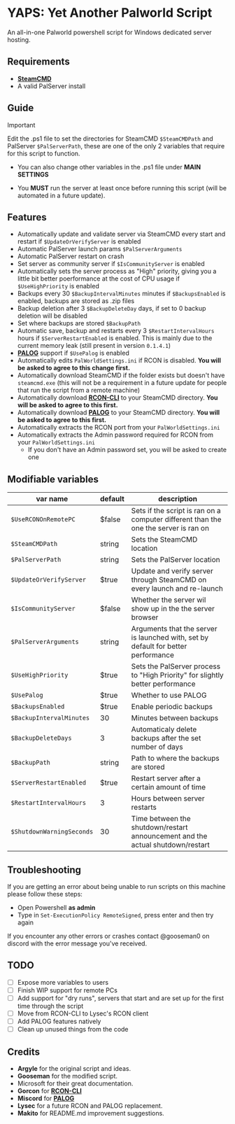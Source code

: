 # YAPS: Yet Another Palworld Script
An all-in-one Palworld powershell script for Windows dedicated server hosting.

## Requirements

- **[SteamCMD](https://developer.valvesoftware.com/wiki/SteamCMD#Downloading_SteamCMD)**
- A valid PalServer install

## Guide

> [!IMPORTANT]
> Edit the .ps1 file to set the directories for SteamCMD ```$SteamCMDPath``` and PalServer ```$PalServerPath```, these are one of the only 2 variables that require for this script to function.

- You can also change other variables in the .ps1 file under **MAIN SETTINGS**
 * You **MUST** run the server at least once before running this script (will be automated in a future update).

## Features

- Automatically update and validate server via SteamCMD every start and restart if ```$UpdateOrVerifyServer``` is enabled
- Automatic PalServer launch params ```$PalServerArguments``` 
- Automatic PalServer restart on crash
- Set server as community server if ```$IsCommunityServer``` is enabled
- Automatically sets the server process as "High" priority, giving you a little bit better poerformance at the cost of CPU usage if ```$UseHighPriority``` is enabled
- Backups every 30 ```$BackupIntervalMinutes``` minutes if ```$BackupsEnabled``` is enabled, backups are stored as .zip files
- Backup deletion after 3 ```$BackupDeleteDay``` days, if set to 0 backup deletion will be disabled
- Set where backups are stored ```$BackupPath```
- Automatic save, backup and restarts every 3 ```$RestartIntervalHours``` hours if ```$ServerRestartEnabled``` is enabled. This is mainly due to the current memory leak (still present in version ```0.1.4.1```)
- **[PALOG](https://github.com/miscord-dev/palog)** support if ```$UsePalog``` is enabled
- Automatically edits ```PalWorldSettings.ini``` if RCON is disabled. **You will be asked to agree to this change first.**
- Automatically download SteamCMD if the folder exists but doesn't have ```steamcmd.exe``` (this will not be a requirement in a future update for people that run the script from a remote machine)
- Automatically download **[RCON-CLI](https://github.com/gorcon/rcon-cli)** to your SteamCMD directory. **You will be asked to agree to this first.**
- Automatically download **[PALOG](https://github.com/miscord-dev/palog)** to your SteamCMD directory. **You will be asked to agree to this first.**
- Automatically extracts the RCON port from your ```PalWorldSettings.ini```
- Automatically extracts the Admin password required for RCON from your ```PalWorldSettings.ini```
    - If you don't have an Admin password set, you will be asked to create one

## Modifiable variables

|var name|default|description|
|----|---------|---------|
|```$UseRCONOnRemotePC```|\$false|Sets if the script is ran on a computer different than the one the server is ran on|
|```$SteamCMDPath```|string|Sets the SteamCMD location|
|```$PalServerPath```|string|Sets the PalServer location|
|```$UpdateOrVerifyServer```|\$true|Update and verify server through SteamCMD on every launch and re-launch|
|```$IsCommunityServer```|$false|Whether the server wil show up in the the server browser|
|```$PalServerArguments```|string|Arguments that the server is launched with, set by default for better performance|
|```$UseHighPriority```|$true|Sets the PalServer process to "High Priority" for slightly better performance|
|```$UsePalog```|$true|Whether to use PALOG|
|```$BackupsEnabled```|$true|Enable periodic backups|
|```$BackupIntervalMinutes```|30|Minutes between backups|
|```$BackupDeleteDays```|3|Automaticaly delete backups after the set number of days|
|```$BackupPath```|string|Path to where the backups are stored|
|```$ServerRestartEnabled```|$true|Restart server after a certain amount of time|
|```$RestartIntervalHours```|3|Hours between server restarts|
|```$ShutdownWarningSeconds```|30|Time between the shutdown/restart announcement and the actual shutdown/restart|

## Troubleshooting

If you are getting an error about being unable to run scripts on this machine please follow these steps:

- Open Powershell **as admin**  
- Type in ``` Set-ExecutionPolicy RemoteSigned ```, press enter and then try again

If you encounter any other errors or crashes contact @gooseman0 on discord with the error message you've received.

## TODO
- [ ] Expose more variables to users
- [ ] Finish WIP support for remote PCs
- [ ] Add support for "dry runs", servers that start and are set up for the first time through the script
- [ ] Move from RCON-CLI to Lysec's RCON client
- [ ] Add PALOG features natively
- [ ] Clean up unused things from the code

## Credits

- **Argyle** for the original script and ideas.
- **Gooseman** for the modified script.
- Microsoft for their great documentation.
- **Gorcon** for **[RCON-CLI](https://github.com/gorcon/rcon-cli)**
- **Miscord** for **[PALOG](https://github.com/miscord-dev/palog)**
- **Lysec** for a future RCON and PALOG replacement.
- **Makito** for README.md improvement suggestions.